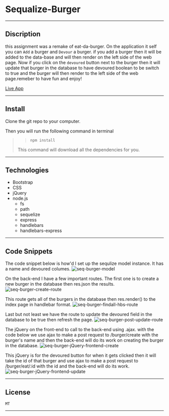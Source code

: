 # Sequalize-Burger
---

## Discription
this assignment was a remake of eat-da-burger. On the application it self you can `Add` a burger and `Devour` a burger. if you add a burger then it will be added to the data-base and will then render on the left side of the web page. Now if you click on the `devoured` button next to the burger then it will update that burger in the database to have devoured boolean to be switch to true and the burger will then render to the left side of the web page.remeber to have fun and enjoy! 

[Live App](https://sequelizeburger1021.herokuapp.com/burger)

---

## Install
Clone the git repo to your computer.

Then you will run the following command in terminal

> > `npm install`
>
> This command will download all the dependencies for you.



---

## Technologies
- Bootstrap
- CSS
- jQuery 
- node.js
  - fs
  - path
  - sequelize 
  - express
  - handlebars
  - handlebars-express


---

## Code Snippets

The code snippet below is how'd I set up the sequlize model instance. It has a name and devoured columes.
![seq-burger-model](https://user-images.githubusercontent.com/57015344/88010139-10f5c180-cac9-11ea-81e1-638f63aefaff.png)

On the back-end I have a few important routes. The first one is to create a new burger in the database then res.json the results.
![seq-burger-create-route](https://user-images.githubusercontent.com/57015344/88010162-1c48ed00-cac9-11ea-9891-b8648abc4ec6.png)

This route gets all of the burgers in the database then res.render() to the index page in handlebar format.
![seq-burger-findall-hbs-route](https://user-images.githubusercontent.com/57015344/88010172-223ece00-cac9-11ea-850c-3bff3e507eff.png)

Last but not least we have the route to update the devoured field in the database to be true then refresh the page.
![seq-burger-post-update-route](https://user-images.githubusercontent.com/57015344/88010190-2a970900-cac9-11ea-84c4-805479bfda85.png)

The jQuery on the front-end to call to the back-end using .ajax. with the code below we use ajax to make a post request to /burger/create with the burger's name and then the back-end will do its work on creating the burger in the database. 
![seq-burger-jQuery-frontend-create](https://user-images.githubusercontent.com/57015344/88010202-32ef4400-cac9-11ea-9e0b-149d4f32a4d9.png)

This jQuery is for the devoured button for when it gets clicked then it will take the id of that burger and use ajax to make a post request to /burger/eat/:id with the id and the back-end will do its work.
![seq-burger-jQuery-frontend-update](https://user-images.githubusercontent.com/57015344/88010218-37b3f800-cac9-11ea-892c-413f9562b72d.png)


---

## License
    MT

---
